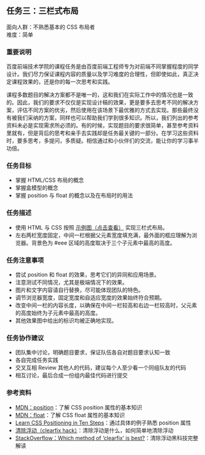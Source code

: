 ## 任务三：三栏式布局

面向人群：不熟悉基本的 CSS 布局者  
难度：简单

### 重要说明

百度前端技术学院的课程任务是由百度前端工程师专为对前端不同掌握程度的同学设计。我们尽力保证课程内容的质量以及学习难度的合理性，但即使如此，真正决定课程效果的，还是你的每一次思考和实践。

课程多数题目的解决方案都不是唯一的，这和我们在实际工作中的情况也是一致的。因此，我们的要求不仅仅是实现设计稿的效果，更是要多去思考不同的解决方案，评估不同方案的优劣，然后使用在该场景下最优雅的方式去实现。那些最终没有被我们采纳的方案，同样也可以帮助我们学到很多知识。所以，我们列出的参考资料未必是实现需求所必须的。有的时候，实现题目的要求很简单，甚至参考资料里就有，但是背后的思考和亲手去实践却是任务最关键的一部分。在学习这些资料时，要多思考，多提问，多质疑。相信通过和小伙伴们的交流，能让你的学习事半功倍。

### 任务目标

*   掌握 HTML/CSS 布局的概念
*   掌握盒模型的概念
*   掌握 position 与 float 的概念以及在布局时的用法

### 任务描述

*   使用 HTML 与 CSS 按照 [示例图（点击查看）](http://7xrp04.com1.z0.glb.clouddn.com/task_1_3_1.png) 实现三栏式布局。
*   左右两栏宽度固定，中间一栏根据父元素宽度填充满，最外面的框应理解为浏览器。背景色为 #eee 区域的高度取决于三个子元素中最高的高度。

### 任务注意事项

*   尝试 position 和 float 的效果，思考它们的异同和应用场景。
*   注意测试不同情况，尤其是极端情况下的效果。
*   图片和文字内容请自行替换，尽可能体现团队的特色。
*   调节浏览器宽度，固定宽度和自适应宽度的效果始终符合预期。
*   改变中间一栏的内容长度，以确保在中间一栏较高和右边一栏较高时，父元素的高度始终为子元素中最高的高度。
*   其他效果图中给出的标识均被正确地实现。

### 任务协作建议

*   团队集中讨论，明确题目要求，保证队伍各自对题目要求认知一致
*   各自完成任务实践
*   交叉互相 Review 其他人的代码，建议每个人至少看一个同组队友的代码
*   相互讨论，最后合成一份组内最佳代码进行提交

### 参考资料

*   [MDN：position](https://developer.mozilla.org/zh-CN/docs/Web/CSS/position)：了解 CSS position 属性的基本知识
*   [MDN：float](https://developer.mozilla.org/en-US/docs/Web/CSS/float)：了解 CSS float 属性的基本知识
*   [Learn CSS Positioning in Ten Steps](http://www.barelyfitz.com/screencast/html-training/css/positioning/)：通过具体的例子熟悉 position 属性
*   [清除浮动（clearfix hack）](http://zh.learnlayout.com/clearfix.html)：清除浮动是什么，如何简单地清除浮动
*   [StackOverflow：Which method of ‘clearfix’ is best?](http://stackoverflow.com/questions/211383/which-method-of-clearfix-is-best)：清除浮动黑科技完整解读
